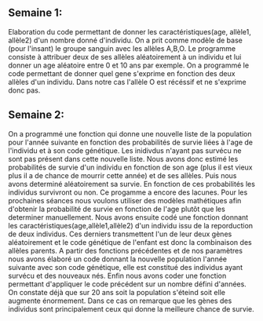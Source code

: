 ## Semaine 1:

  Elaboration du code permettant de donner les caractéristiques(age, allèle1, allèle2) d'un nombre donné d'individu. On a prit comme modèle de base (pour l'insant) le groupe sanguin avec les allèles A,B,O. Le programme consiste à attribuer deux de ses allèles aléatoirement à un individu et lui donner un age aléatoire entre 0 et 10 ans par exemple.
    On a programmé le code permettant de donner quel gene s'exprime en fonction des deux allèles d'un individu. Dans notre cas l'allèle O est récéssif et ne s'exprime donc pas. 
    
## Semaine 2:
  On a programmé une fonction qui donne une nouvelle liste de la population pour l'année suivante en fonction des probabilités de survie liées à l'age de l'individu et à son code génétique. Les inidivdus n'ayant pas survécu ne sont pas présent dans cette nouvelle liste. Nous avons donc estimé les probabilités de survie d'un individu en fonction de son age (plus il est vieux plus il a de chance de mourrir cette année) et de ses allèles. Puis nous avons determiné aléatoirement sa survie. En fonction de ces probabilités les individus survivront ou non. Ce progamme a encore des lacunes. Pour les prochaines séances nous voulons utiliser des modèles mathétiques afin d'obtenir la probabilité de survie en fonction de l'age plutôt que les determiner manuellement. 
  Nous avons ensuite codé une fonction donnant les caractéristiques(age,allèle1,allèle2) d'un individu issu de la reporduction de deux individus. Ces derniers transmettent l'un de leur deux gènes aléatoirement et le code génétique de l'enfant est donc la combinaison des allèles parents.
  A partir des fonctions précédentes et de nos paramètres nous avons élaboré un code donnant la nouvelle population l'année suivante avec son code génétique, elle est constitué des individus ayant survécu et des nouveaux nés. 
  Enfin nous avons coder une fonction permettant d'appliquer le code précédent sur un nombre défini d'années. On constate déjà que sur 20 ans soit la population s'éteind soit elle augmente énormement. Dans ce cas on remarque que les gènes des individus sont principalement ceux qui donne la meilleure chance de survie.
    
   
